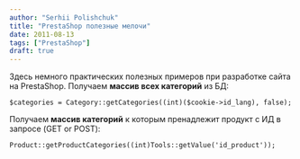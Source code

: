 ```yaml
---
author: "Serhii Polishchuk"
title: "PrestaShop полезные мелочи"
date: 2011-08-13
tags: ["PrestaShop"]
draft: true
---
```

<!--more-->
<p>Здесь немного практических полезных примеров при разработке сайта на PrestaShop. <!--more--> Получаем <strong>массив всех категорий</strong> из БД:</p>

<pre>
<code class="php">$categories = Category::getCategories((int)($cookie-&gt;id_lang), false);</code></pre>

<p>Получаем <strong>массив категорий</strong> к которым пренадлежит продукт с ИД в запросе (GET or POST):</p>

<pre>
<code class="php">Product::getProductCategories((int)Tools::getValue(&#39;id_product&#39;));</code></pre>

<p>&nbsp;</p>
